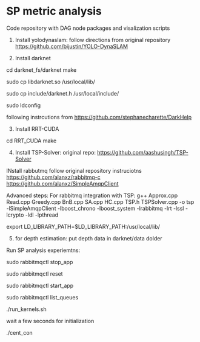 # SP metric analysis
 Code repository with DAG node packages and visalization scripts
 
 1. Install yolodynaslam: follow directions from original repository
 https://github.com/bijustin/YOLO-DynaSLAM
 
 2. Install darknet
 
 cd darknet_fs/darknet
 make
 
 sudo cp libdarknet.so /usr/local/lib/
 
 sudo cp include/darknet.h /usr/local/include/
 
 sudo ldconfig
 
following instrcutions from https://github.com/stephanecharette/DarkHelp

3. Install RRT-CUDA

cd RRT_CUDA
make

4. Install TSP-Solver: original repo:
https://github.com/aashusingh/TSP-Solver 

INstall rabbutmq
follow original repository instruciotns 
https://github.com/alanxz/rabbitmq-c
https://github.com/alanxz/SimpleAmqpClient

Advanced steps:
For rabbitmq integration with TSP:
g++ Approx.cpp Read.cpp Greedy.cpp BnB.cpp SA.cpp HC.cpp TSP.h TSPSolver.cpp -o tsp -lSimpleAmqpClient -lboost_chrono -lboost_system -lrabbitmq -lrt -lssl -lcrypto -ldl -lpthread

export LD_LIBRARY_PATH=$LD_LIBRARY_PATH:/usr/local/lib/

5. for depth estimation: put depth data in darknet/data dolder 


Run SP analysis experiemtns:


sudo rabbitmqctl stop_app

sudo rabbitmqctl reset

sudo rabbitmqctl start_app

sudo rabbitmqctl list_queues



./run_kernels.sh 

wait a few seconds for initialization

./cent_con
